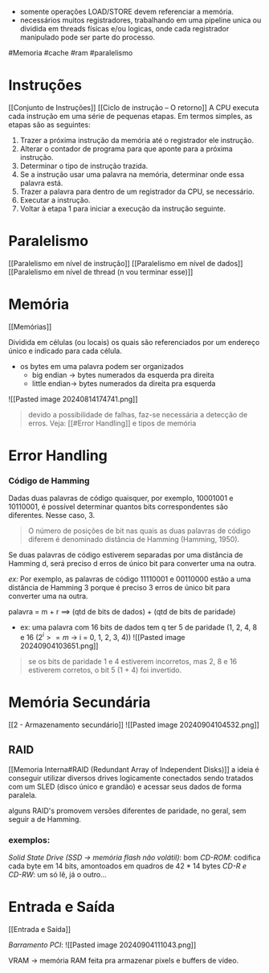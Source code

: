 - somente operações LOAD/STORE devem referenciar a memória.
- necessários muitos registradores, trabalhando em uma pipeline unica ou dividida em threads físicas e/ou logicas, onde cada registrador manipulado pode ser parte do processo.

#Memoria #cache #ram #paralelismo
# Instruções
[[Conjunto de Instruções]]
[[Ciclo de instrução – O retorno]]
A CPU executa cada instrução em uma série de pequenas etapas. Em termos simples, as etapas são as seguintes:
1. Trazer a próxima instrução da memória até o registrador ele instrução.
2. Alterar o contador de programa para que aponte para a próxima instrução.
3. Determinar o tipo de instrução trazida.
4. Se a instrução usar uma palavra na memória, determinar onde essa palavra está.
5. Trazer a palavra para dentro de um registrador da CPU, se necessário.
6. Executar a instrução.
7. Voltar à etapa 1 para iniciar a execução da instrução seguinte.
# Paralelismo
[[Paralelismo em nível de instrução]]
[[Paralelismo em nível de dados]]
[[Paralelismo em nível de thread (n vou terminar esse)]]
# Memória
[[Memórias]]

Dividida em células (ou locais) os quais são referenciados por um endereço único e indicado para cada célula.
- os bytes em uma palavra podem ser organizados 
	- big endian -> bytes numerados da esquerda pra direita 
	- little endian-> bytes numerados da direita pra esquerda

![[Pasted image 20240814174741.png]]
> devido a possibilidade de falhas, faz-se necessária a detecção de erros. Veja: [[#Error Handling]] e tipos de memória

# Error Handling

### Código de Hamming
Dadas duas palavras de código quaisquer, por exemplo, 10001001 e 10110001, é possível determinar quantos bits correspondentes são diferentes. Nesse caso, 3.

> O número de posições de bit nas quais as duas palavras de código diferem é denominado distância de Hamming (Hamming, 1950). 

Se duas palavras de código estiverem separadas por uma distância de Hamming d, será preciso d erros de único bit para converter uma na outra. 

_ex:_ Por exemplo, as palavras de código 11110001 e 00110000 estão a uma distância de Hamming 3 porque é preciso 3 erros de único bit para converter uma na outra.

palavra = m + r $\implies$ (qtd de bits de dados) + (qtd de bits de paridade)
- ex: uma palavra com 16 bits de dados tem q ter 5 de paridade (1, 2, 4, 8 e 16 ($2^{i} >= m$ -> i = 0, 1, 2, 3, 4))
![[Pasted image 20240904103651.png]]

> se os bits de paridade 1 e 4 estiverem incorretos, mas 2, 8 e 16 estiverem corretos, o bit 5 (1 + 4) foi invertido.

# Memória Secundária 
[[2 - Armazenamento secundário]]
![[Pasted image 20240904104532.png]]


## RAID
[[Memoria Interna#RAID (Redundant Array of Independent Disks)]]
a ideia é conseguir utilizar diversos drives logicamente conectados sendo tratados com um SLED (disco único e grandão) e acessar seus dados de forma paralela.

alguns RAID's promovem versões diferentes de paridade, no geral, sem seguir a de Hamming.
### exemplos:

_Solid State Drive (SSD -> memória flash não volátil)_: bom 
_CD-ROM_: codifica cada byte em 14 bits, amontoados em quadros de 42 * 14 bytes
_CD-R e CD-RW_: um só lê, já o outro...
# Entrada e Saída
[[Entrada e Saída]]

_Barramento PCI_: 
![[Pasted image 20240904111043.png]]

VRAM -> memória RAM feita pra armazenar pixels e buffers de vídeo.